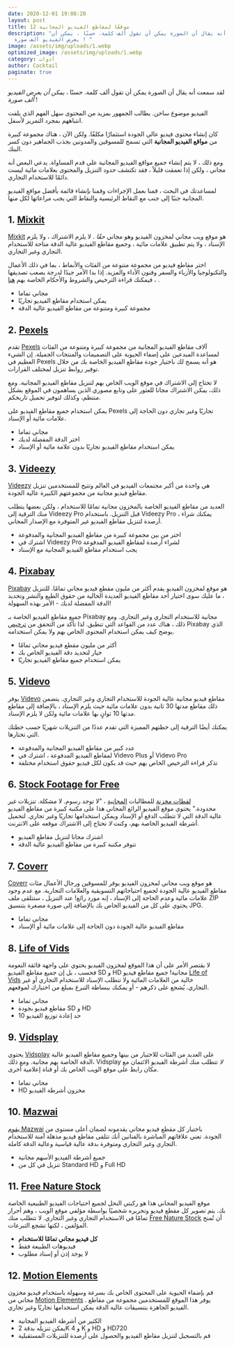 ```yaml
---
date: 2020-12-01 19:08:20
layout: post
title: 12 موقعًا لمقاطع الفيديو المجانية
description: "لقد سمعت أنه يقال أن الصورة يمكن أن تقول ألف كلمة. حسنًا ، يمكن أن
  يعرض الفيديو ألف صورة ! "
image: /assets/img/uploads/1.webp
optimized_image: /assets/img/uploads/1.webp
category: أدوات
author: Cocktail
paginate: true
---
```

<!--StartFragment-->

لقد سمعت أنه يقال أن الصورة يمكن أن تقول ألف كلمة. حسنًا ، *يمكن أن يعرض الفيديو ألف صورة* ! 

الفيديو موضوع ساخن. يطالب الجمهور بمزيد من المحتوى سهل الفهم الذي يلفت انتباههم بمجرد التمرير لأسفل. 

كان إنشاء محتوى فيديو عالي الجودة استثمارًا مكلفًا. ولكن الآن ، هناك مجموعة كبيرة من **مواقع الفيديو المجانية** التي تسمح للمسوقين والمدونين بجذب الجماهير دون كسر البنك. 

ومع ذلك ، لا يتم إنشاء جميع مواقع الفيديو المجانية على قدم المساواة. يدعي البعض أنه مجاني ، ولكن إذا تعمقت قليلاً ، فقد تكتشف حدود التنزيل والمحتوى بعلامات مائية ليست دائمًا للاستخدام التجاري. 

لمساعدتك في البحث ، قمنا بعمل الإجراءات وقمنا بإنشاء قائمة بأفضل مواقع الفيديو المجانية جنبًا إلى جنب مع النقاط الرئيسية والنقاط التي يجب مراعاتها لكل منها.

## 1. [Mixkit](https://translate.googleusercontent.com/translate_c?depth=1&hl=en&pto=aue&rurl=translate.google.com&sl=en&sp=nmt4&tl=ar&u=https://mixkit.co/videos/&usg=ALkJrhhbi5dZL4B-VFVHs2VV0cc1k5oWtA) 

[Mixkit](https://translate.googleusercontent.com/translate_c?depth=1&hl=en&pto=aue&rurl=translate.google.com&sl=en&sp=nmt4&tl=ar&u=https://mixkit.co/videos/&usg=ALkJrhhbi5dZL4B-VFVHs2VV0cc1k5oWtA) هو موقع ويب مجاني لمخزون الفيديو وهو مجاني *حقًا* . لا يلزم الاشتراك ، ولا يلزم الإسناد ، ولا يتم تطبيق علامات مائية ، وجميع مقاطع الفيديو عالية الدقة متاحة للاستخدام التجاري وغير التجاري.

اختر مقاطع فيديو من مجموعة متنوعة من الفئات والأنماط ، بما في ذلك الأعمال والتكنولوجيا والأزياء والسفر وفنون الأداء والمزيد. إذا بدا الأمر جيدًا لدرجة يصعب تصديقها ، فيمكنك قراءة الترخيص والشروط والأحكام الخاصة بهم [هنا](https://translate.googleusercontent.com/translate_c?depth=1&hl=en&pto=aue&rurl=translate.google.com&sl=en&sp=nmt4&tl=ar&u=https://mixkit.co/license/&usg=ALkJrhh-pYMdOCr_mByBgtte259aczxaWQ) . 

* مجاني تماما
* يمكن استخدام مقاطع الفيديو تجاريًا
* مجموعة كبيرة ومتنوعة من مقاطع الفيديو عالية الدقة

## 2. [Pexels](https://translate.googleusercontent.com/translate_c?depth=1&hl=en&pto=aue&rurl=translate.google.com&sl=en&sp=nmt4&tl=ar&u=https://www.pexels.com/&usg=ALkJrhjOSk_QLYroePfvuP_UrpKvJw4QlQ)

[](https://translate.googleusercontent.com/translate_c?depth=1&hl=en&pto=aue&rurl=translate.google.com&sl=en&sp=nmt4&tl=ar&u=https://www.pexels.com/&usg=ALkJrhjOSk_QLYroePfvuP_UrpKvJw4QlQ)تقدم [Pexels](https://translate.googleusercontent.com/translate_c?depth=1&hl=en&pto=aue&rurl=translate.google.com&sl=en&sp=nmt4&tl=ar&u=https://www.pexels.com/&usg=ALkJrhjOSk_QLYroePfvuP_UrpKvJw4QlQ) آلاف مقاطع الفيديو المجانية من مجموعة كبيرة ومتنوعة من الفئات لمساعدة المبدعين على إضفاء الحيوية على التصميمات والمنتجات الجميلة. إن الشيء العظيم في Pexels هو أنه يسمح لك باختيار جودة مقاطع الفيديو الخاصة بك من خلال توفير روابط تنزيل لمختلف القرارات. 

لا تحتاج إلى الاشتراك في موقع الويب الخاص بهم لتنزيل مقاطع الفيديو المجانية. ومع ذلك، *يمكن* الاشتراك مجانا للعثور على وتابع مصوري الذين يساهمون في الموقع بشكل منتظم، وكذلك لتوفير تحميل تاريخكم. 

يمكن استخدام جميع مقاطع الفيديو على Pexels تجاريًا وغير تجاري دون الحاجة إلى علامات مائية أو الإسناد. 

* مجاني تماما
* اختر الدقة المفضلة لديك
* يمكن استخدام مقاطع الفيديو تجاريًا بدون علامة مائية أو الإسناد

## 3. [Videezy](https://translate.googleusercontent.com/translate_c?depth=1&hl=en&pto=aue&rurl=translate.google.com&sl=en&sp=nmt4&tl=ar&u=https://www.videezy.com/&usg=ALkJrhhqXrt_9JMil18zq3-CkuHPlioMig)

[Videezy](https://translate.googleusercontent.com/translate_c?depth=1&hl=en&pto=aue&rurl=translate.google.com&sl=en&sp=nmt4&tl=ar&u=https://www.videezy.com/&usg=ALkJrhhqXrt_9JMil18zq3-CkuHPlioMig) هي واحدة من أكبر مجتمعات الفيديو في العالم وتتيح للمستخدمين تنزيل مقاطع فيديو مجانية من مجموعتهم الكبيرة عالية الجودة. 

العديد من مقاطع الفيديو الخاصة بالمخزون مجانية تمامًا للاستخدام ، ولكن بعضها يتطلب منك الترقية إلى Videezy Pro قبل التنزيل. باستخدام Videezy Pro ، يمكنك شراء أرصدة لتنزيل مقاطع الفيديو غير المتوفرة مع الإصدار المجاني.

* اختر من بين مجموعة كبيرة من مقاطع الفيديو المجانية والمدفوعة
* اشترك في Videezy Pro لشراء أرصدة لمقاطع الفيديو المدفوعة
* يجب استخدام مقاطع الفيديو المجانية مع الإسناد

## 4. [Pixabay](https://translate.googleusercontent.com/translate_c?depth=1&hl=en&pto=aue&rurl=translate.google.com&sl=en&sp=nmt4&tl=ar&u=https://pixabay.com/&usg=ALkJrhjYHRnZ1ZP8Sx6unVvtAvG5d3u8Ow)

[Pixabay](https://translate.googleusercontent.com/translate_c?depth=1&hl=en&pto=aue&rurl=translate.google.com&sl=en&sp=nmt4&tl=ar&u=https://pixabay.com/&usg=ALkJrhjYHRnZ1ZP8Sx6unVvtAvG5d3u8Ow) هو موقع لمخزون الفيديو يقدم أكثر من مليون مقطع فيديو مجاني تمامًا. للتنزيل ، ما عليك سوى اختيار أحد مقاطع الفيديو العديدة الخالية من حقوق الطبع والنشر وتحديد الدقة المفضلة لديك - الأمر بهذه السهولة! 

جميع مقاطع الفيديو الخاصة بـ Pixabay مجانية للاستخدام التجاري وغير التجاري. ومع ذلك ، هناك عدد من القواعد التي تنطبق. لذا تأكد من التحقق من [ترخيص](https://translate.googleusercontent.com/translate_c?depth=1&hl=en&pto=aue&rurl=translate.google.com&sl=en&sp=nmt4&tl=ar&u=https://pixabay.com/service/license/&usg=ALkJrhgKl-Ni_40Zm9JG1mvT-GUS58rfAg) Pixabay الذي يوضح كيف يمكن استخدام المحتوى الخاص بهم ولا يمكن استخدامه. 

* أكثر من مليون مقطع فيديو مجاني تمامًا
* خيار لتحديد دقة الفيديو الخاص بك
* يمكن استخدام جميع مقاطع الفيديو تجاريًا

## 5. [Videvo](https://translate.googleusercontent.com/translate_c?depth=1&hl=en&pto=aue&rurl=translate.google.com&sl=en&sp=nmt4&tl=ar&u=https://www.videvo.net/&usg=ALkJrhhiebggPSHmj6qtz0BEHayV9aXujQ)

[](https://translate.googleusercontent.com/translate_c?depth=1&hl=en&pto=aue&rurl=translate.google.com&sl=en&sp=nmt4&tl=ar&u=https://www.videvo.net/&usg=ALkJrhhiebggPSHmj6qtz0BEHayV9aXujQ)يوفر [Videvo](https://translate.googleusercontent.com/translate_c?depth=1&hl=en&pto=aue&rurl=translate.google.com&sl=en&sp=nmt4&tl=ar&u=https://www.videvo.net/&usg=ALkJrhhiebggPSHmj6qtz0BEHayV9aXujQ) مقاطع فيديو مجانية عالية الجودة للاستخدام التجاري وغير التجاري. يتضمن ذلك مقاطع مدتها 30 ثانية بدون علامات مائية حيث يلزم الإسناد ، بالإضافة إلى مقاطع مدتها 10 ثوانٍ بها علامات مائية ولكن لا يلزم الإسناد. 

يمكنك أيضًا الترقية إلى خطتهم المميزة التي تقدم عددًا من التنزيلات شهريًا حسب خطتك التي تختارها. 

* عدد كبير من مقاطع الفيديو المجانية والمدفوعة
* لمقاطع الفيديو المدفوعة ، اشترك في Videvo Plus أو Videvo Pro
* تذكر قراءة الترخيص الخاص بهم حيث قد يكون لكل فيديو حقوق استخدام مختلفة

## 6. [Stock Footage for Free](https://www.stockfootageforfree.com/)

[لقطات مخزنة](https://translate.googleusercontent.com/translate_c?depth=1&hl=en&pto=aue&rurl=translate.google.com&sl=en&sp=nmt4&tl=ar&u=https://www.stockfootageforfree.com/&usg=ALkJrhhhYtSqf9QqMs3wBEEohODaYyO7XQ) للمطالبات [المجانية](https://translate.googleusercontent.com/translate_c?depth=1&hl=en&pto=aue&rurl=translate.google.com&sl=en&sp=nmt4&tl=ar&u=https://www.stockfootageforfree.com/&usg=ALkJrhhhYtSqf9QqMs3wBEEohODaYyO7XQ) ، "لا توجد رسوم. لا مشكلة. تنزيلات غير محدودة." يحتوي موقع الفيديو الرائع المجاني هذا على مكتبة كبيرة من مقاطع الفيديو عالية الدقة التي لا تتطلب الدفع أو الإسناد ويمكن استخدامها تجاريًا وغير تجاري. لتحميل أشرطة الفيديو الخاصة بهم، وكنت *لا* تحتاج إلى الاشتراك موقعه على الانترنت.

* اشترك مجانا لتنزيل مقاطع الفيديو
* تتوفر مكتبة كبيرة من مقاطع الفيديو عالية الدقة

## 7. [Coverr](https://translate.googleusercontent.com/translate_c?depth=1&hl=en&pto=aue&rurl=translate.google.com&sl=en&sp=nmt4&tl=ar&u=https://coverr.co/&usg=ALkJrhgO6e-fsGmmaoijug0CsWblmwwM7g)

[Coverr](https://translate.googleusercontent.com/translate_c?depth=1&hl=en&pto=aue&rurl=translate.google.com&sl=en&sp=nmt4&tl=ar&u=https://coverr.co/&usg=ALkJrhgO6e-fsGmmaoijug0CsWblmwwM7g) هو موقع ويب مجاني لمخزون الفيديو يوفر للمسوقين ورجال الأعمال مئات مقاطع الفيديو عالية الجودة لجميع احتياجاتهم التسويقية والعلامات التجارية. مع عدم وجود علامات مائية وعدم الحاجة إلى الإسناد ، إنه مورد رائع! عند التنزيل ، ستتلقى ملف ZIP يحتوي على كل من الفيديو الخاص بك بالإضافة إلى صورة مصغرة بتنسيق JPG.

* مجاني تماما
* مقاطع الفيديو عالية الجودة دون الحاجة إلى علامات مائية أو الإسناد 

## 8. [Life of Vids](https://translate.googleusercontent.com/translate_c?depth=1&hl=en&pto=aue&rurl=translate.google.com&sl=en&sp=nmt4&tl=ar&u=https://lifeofvids.com/&usg=ALkJrhglZZCnIZ91-QzSOb8XxlKryuNThg) 

لا يقتصر الأمر على أن هذا الموقع لمخزون الفيديو يحتوي على واجهة فائقة النعومة فحسب ، بل إن جميع مقاطع الفيديو SD و HD مجانية! جميع مقاطع فيديو [Life of Vids](https://translate.googleusercontent.com/translate_c?depth=1&hl=en&pto=aue&rurl=translate.google.com&sl=en&sp=nmt4&tl=ar&u=https://lifeofvids.com/&usg=ALkJrhglZZCnIZ91-QzSOb8XxlKryuNThg) خالية من العلامات المائية ولا تتطلب الإسناد للاستخدام التجاري أو غير التجاري. يُشجع على ذكرهم - أو يمكنك ببساطة التبرع بمبلغ من اختيارك لموقعهم. 

* مجاني تماما
* مقاطع فيديو بجودة SD و HD
* 10 حد إعادة توزيع الفيديو

## 9. [Vidsplay](https://translate.googleusercontent.com/translate_c?depth=1&hl=en&pto=aue&rurl=translate.google.com&sl=en&sp=nmt4&tl=ar&u=https://www.vidsplay.com/terms.html&usg=ALkJrhj4jlzRymfe0LTqRuu_MTo7byF2JA)

[](https://translate.googleusercontent.com/translate_c?depth=1&hl=en&pto=aue&rurl=translate.google.com&sl=en&sp=nmt4&tl=ar&u=https://www.vidsplay.com/terms.html&usg=ALkJrhj4jlzRymfe0LTqRuu_MTo7byF2JA)يحتوي [Vidsplay](https://translate.googleusercontent.com/translate_c?depth=1&hl=en&pto=aue&rurl=translate.google.com&sl=en&sp=nmt4&tl=ar&u=https://www.vidsplay.com/terms.html&usg=ALkJrhj4jlzRymfe0LTqRuu_MTo7byF2JA) على العديد من الفئات للاختيار من بينها وجميع مقاطع الفيديو عالية الدقة الخاصة بهم مجانية. ومع ذلك، Vidsplay *لا* تتطلب منك أشرطة الفيديو الائتمان مع مكان رابط على موقع الويب الخاص بك أو قناة إعلامية أخرى.

* مجاني تماما
* HD مخزون أشرطة الفيديو

## 10. [Mazwai](https://translate.googleusercontent.com/translate_c?depth=1&hl=en&pto=aue&rurl=translate.google.com&sl=en&sp=nmt4&tl=ar&u=https://mazwai.com/&usg=ALkJrhihcjWK3xQ_m8IHkXMDYLSPdeHsKA)

[يقوم Mazwai](https://translate.googleusercontent.com/translate_c?depth=1&hl=en&pto=aue&rurl=translate.google.com&sl=en&sp=nmt4&tl=ar&u=https://mazwai.com/&usg=ALkJrhihcjWK3xQ_m8IHkXMDYLSPdeHsKA) باختيار كل مقطع فيديو مجاني يقدمونه لضمان أعلى مستوى من الجودة. تعني علاقاتهم المباشرة بالفنانين أنك تتلقى مقاطع فيديو مذهلة آمنة للاستخدام التجاري وغير التجاري ومتوفرة بدقة عالية قياسية وعالية الدقة كاملة.

* جميع أشرطة الفيديو الأسهم مجانية
* تنزيل في كل من Standard HD و Full HD

## 11. [Free Nature Stock](https://translate.googleusercontent.com/translate_c?depth=1&hl=en&pto=aue&rurl=translate.google.com&sl=en&sp=nmt4&tl=ar&u=https://videos.freenaturestock.com/&usg=ALkJrhjyMMCOqPL0qKqfmXwvp4lTk6CgFg)

موقع الفيديو المجاني هذا هو ركبتي النحل لجميع احتياجات الفيديو الطبيعية الخاصة بك. يتم تصوير كل مقطع فيديو وتحريره شخصيًا بواسطة مؤلفي موقع الويب ، وهم أحرار تمامًا في الاستخدام التجاري وغير التجاري. لا تتطلب منك [Free Nature Stock](https://translate.googleusercontent.com/translate_c?depth=1&hl=en&pto=aue&rurl=translate.google.com&sl=en&sp=nmt4&tl=ar&u=https://videos.freenaturestock.com/&usg=ALkJrhjyMMCOqPL0qKqfmXwvp4lTk6CgFg) أن تُمنح المؤلفين ، لكنها تشجع التبرعات. 

* **كل فيديو مجاني تمامًا للاستخدام** 
* فيديوهات الطبيعة فقط
* لا يوجد إذن أو إسناد مطلوب

## 12. [Motion Elements](https://translate.googleusercontent.com/translate_c?depth=1&hl=en&pto=aue&rurl=translate.google.com&sl=en&sp=nmt4&tl=ar&u=https://www.motionelements.com/%3Fref%3D6040ehxur&usg=ALkJrhhHPG5EEI93YeI6sLbQyxARbgCxMw) 

قم بإضفاء الحيوية على المحتوى الخاص بك بسرعة وسهولة باستخدام فيديو مخزون مجاني من [Motion Elements](https://translate.googleusercontent.com/translate_c?depth=1&hl=en&pto=aue&rurl=translate.google.com&sl=en&sp=nmt4&tl=ar&u=https://www.motionelements.com/%3Fref%3D6040ehxur&usg=ALkJrhhHPG5EEI93YeI6sLbQyxARbgCxMw) . يوفر هذا الموقع للمستخدمين مجموعة من مقاطع الفيديو الجاهزة بتنسيقات عالية الدقة يمكن استخدامها تجاريًا وغير تجاري. 

* الكثير من أشرطة الفيديو المجانية
* يمكن تنزيله بدقة 2K و 4 K و HD و HD720
* قم بالتسجيل لتنزيل مقاطع الفيديو والحصول على أرصدة للتنزيلات المستقبلية



<!--EndFragment-->